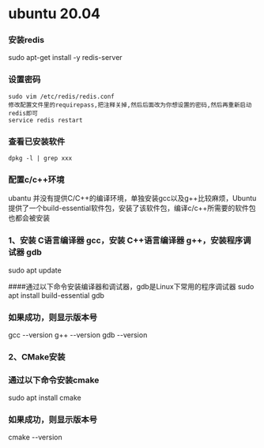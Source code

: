 # ubuntu 20.04

### 安装redis

sudo apt-get install -y redis-server

### 设置密码

```
sudo vim /etc/redis/redis.conf
修改配置文件里的requirepass,把注释关掉,然后后面改为你想设置的密码,然后再重新启动redis即可
service redis restart
```
### 查看已安装软件

```
dpkg -l | grep xxx
```

### 配置c/c++环境
ubantu 并没有提供C/C++的编译环境，单独安装gcc以及g++比较麻烦，Ubuntu提供了一个build-essential软件包，安装了该软件包，编译c/c++所需要的软件包也都会被安装

### 1、安装 C语言编译器 gcc，安装 C++语言编译器 g++，安装程序调试器 gdb
sudo apt update

####通过以下命令安装编译器和调试器，gdb是Linux下常用的程序调试器
sudo apt install build-essential gdb

### 如果成功，则显示版本号
gcc --version
g++ --version
gdb --version

### 2、CMake安装

### 通过以下命令安装cmake
sudo apt install cmake

### 如果成功，则显示版本号
cmake --version
